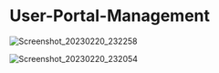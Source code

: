 # User-Portal-Management
 
![Screenshot_20230220_232258](https://user-images.githubusercontent.com/89247662/220173648-8aa522f4-978b-4d67-9bb5-d2ad0e235d15.png)

![Screenshot_20230220_232054](https://user-images.githubusercontent.com/89247662/220173666-574a5eee-c24e-48e0-a08a-6297ff25fbd3.png)
